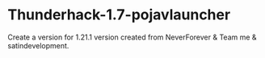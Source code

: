 # Thunderhack-1.7-pojavlauncher
Create a version for 1.21.1
version created from NeverForever & Team me & satindevelopment.
